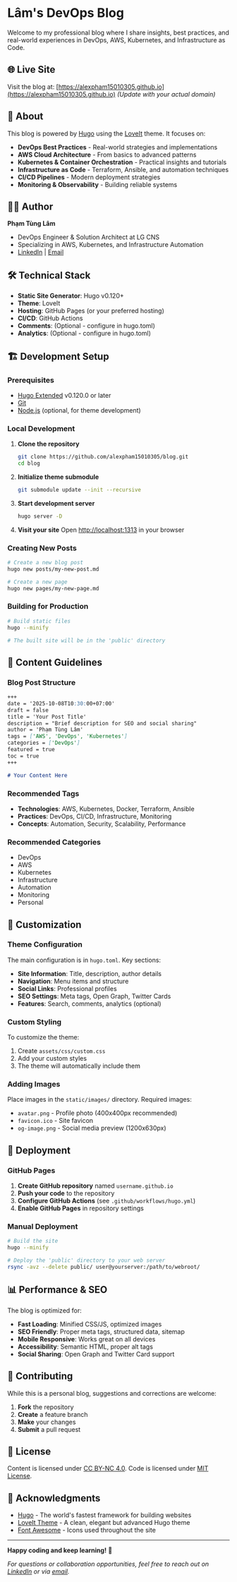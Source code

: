 # Lâm's DevOps Blog

Welcome to my professional blog where I share insights, best practices, and real-world experiences in DevOps, AWS, Kubernetes, and Infrastructure as Code.

## 🌐 Live Site

Visit the blog at: [https://alexpham15010305.github.io](https://alexpham15010305.github.io) *(Update with your actual domain)*

## 🚀 About

This blog is powered by [Hugo](https://gohugo.io/) using the [LoveIt](https://github.com/dillonzq/LoveIt) theme. It focuses on:

- **DevOps Best Practices** - Real-world strategies and implementations
- **AWS Cloud Architecture** - From basics to advanced patterns
- **Kubernetes & Container Orchestration** - Practical insights and tutorials
- **Infrastructure as Code** - Terraform, Ansible, and automation techniques
- **CI/CD Pipelines** - Modern deployment strategies
- **Monitoring & Observability** - Building reliable systems

## 👨‍💻 Author

**Phạm Tùng Lâm**
- DevOps Engineer & Solution Architect at LG CNS
- Specializing in AWS, Kubernetes, and Infrastructure Automation
- [LinkedIn](https://www.linkedin.com/in/alexpham15010305) | [Email](mailto:phamtunglam.workmail.public@gmail.com)

## 🛠️ Technical Stack

- **Static Site Generator**: Hugo v0.120+
- **Theme**: LoveIt
- **Hosting**: GitHub Pages (or your preferred hosting)
- **CI/CD**: GitHub Actions
- **Comments**: (Optional - configure in hugo.toml)
- **Analytics**: (Optional - configure in hugo.toml)

## 🏗️ Development Setup

### Prerequisites

- [Hugo Extended](https://gohugo.io/installation/) v0.120.0 or later
- [Git](https://git-scm.com/)
- [Node.js](https://nodejs.org/) (optional, for theme development)

### Local Development

1. **Clone the repository**
   ```bash
   git clone https://github.com/alexpham15010305/blog.git
   cd blog
   ```

2. **Initialize theme submodule**
   ```bash
   git submodule update --init --recursive
   ```

3. **Start development server**
   ```bash
   hugo server -D
   ```

4. **Visit your site**
   Open [http://localhost:1313](http://localhost:1313) in your browser

### Creating New Posts

```bash
# Create a new blog post
hugo new posts/my-new-post.md

# Create a new page
hugo new pages/my-new-page.md
```

### Building for Production

```bash
# Build static files
hugo --minify

# The built site will be in the 'public' directory
```

## 📝 Content Guidelines

### Blog Post Structure

```markdown
+++
date = '2025-10-08T10:30:00+07:00'
draft = false
title = 'Your Post Title'
description = "Brief description for SEO and social sharing"
author = 'Phạm Tùng Lâm'
tags = ['AWS', 'DevOps', 'Kubernetes']
categories = ['DevOps']
featured = true
toc = true
+++

# Your Content Here
```

### Recommended Tags

- **Technologies**: AWS, Kubernetes, Docker, Terraform, Ansible
- **Practices**: DevOps, CI/CD, Infrastructure, Monitoring
- **Concepts**: Automation, Security, Scalability, Performance

### Recommended Categories

- DevOps
- AWS
- Kubernetes
- Infrastructure
- Automation
- Monitoring
- Personal

## 🎨 Customization

### Theme Configuration

The main configuration is in `hugo.toml`. Key sections:

- **Site Information**: Title, description, author details
- **Navigation**: Menu items and structure
- **Social Links**: Professional profiles
- **SEO Settings**: Meta tags, Open Graph, Twitter Cards
- **Features**: Search, comments, analytics (optional)

### Custom Styling

To customize the theme:

1. Create `assets/css/custom.css`
2. Add your custom styles
3. The theme will automatically include them

### Adding Images

Place images in the `static/images/` directory. Required images:

- `avatar.png` - Profile photo (400x400px recommended)
- `favicon.ico` - Site favicon
- `og-image.png` - Social media preview (1200x630px)

## 🚀 Deployment

### GitHub Pages

1. **Create GitHub repository** named `username.github.io`
2. **Push your code** to the repository
3. **Configure GitHub Actions** (see `.github/workflows/hugo.yml`)
4. **Enable GitHub Pages** in repository settings

### Manual Deployment

```bash
# Build the site
hugo --minify

# Deploy the 'public' directory to your web server
rsync -avz --delete public/ user@yourserver:/path/to/webroot/
```

## 📊 Performance & SEO

The blog is optimized for:

- **Fast Loading**: Minified CSS/JS, optimized images
- **SEO Friendly**: Proper meta tags, structured data, sitemap
- **Mobile Responsive**: Works great on all devices
- **Accessibility**: Semantic HTML, proper alt tags
- **Social Sharing**: Open Graph and Twitter Card support

## 🤝 Contributing

While this is a personal blog, suggestions and corrections are welcome:

1. **Fork** the repository
2. **Create** a feature branch
3. **Make** your changes
4. **Submit** a pull request

## 📄 License

Content is licensed under [CC BY-NC 4.0](https://creativecommons.org/licenses/by-nc/4.0/).
Code is licensed under [MIT License](LICENSE).

## 🙏 Acknowledgments

- [Hugo](https://gohugo.io/) - The world's fastest framework for building websites
- [LoveIt Theme](https://github.com/dillonzq/LoveIt) - A clean, elegant but advanced Hugo theme
- [Font Awesome](https://fontawesome.com/) - Icons used throughout the site

---

**Happy coding and keep learning!** 🚀

*For questions or collaboration opportunities, feel free to reach out on [LinkedIn](https://www.linkedin.com/in/alexpham15010305) or via [email](mailto:phamtunglam.workmail.public@gmail.com).*